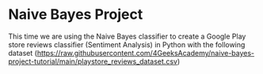 # Naive Bayes Project

This time we are using the Naive Bayes classifier to create a Google Play store reviews classifier (Sentiment Analysis) in Python with the following dataset (https://raw.githubusercontent.com/4GeeksAcademy/naive-bayes-project-tutorial/main/playstore_reviews_dataset.csv)